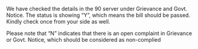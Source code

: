 We have checked the details in the 90 server under Grievance and Govt. Notice. The status is showing “Y”, which means the bill should be passed.
Kindly check once from your side as well.

Please note that “N” indicates that there is an open complaint in Grievance or Govt. Notice, which should be considered as non-complied
